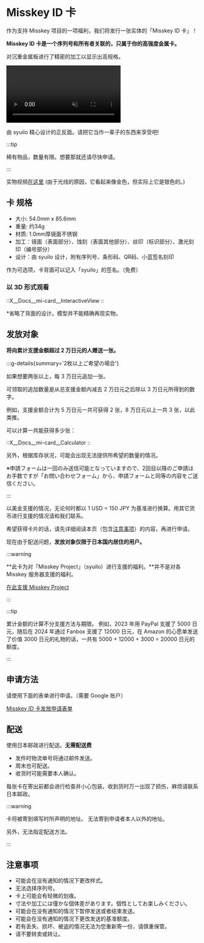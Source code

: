 # Misskey ID 卡

作为支持 Misskey 项目的一项福利，我们将发行一张实体的「Misskey ID 卡」！

**Misskey ID 卡是一个序列号和所有者关联的，只属于你的高强度金属卡。**

对沉重金属板进行了精密的加工以显示出高规格。

<video src="/video/mi-id-card-teaser.mp4" muted autoplay loop></video>

由 syuilo 精心设计的正反面。请把它当作一辈子的东西来享受吧!

:::tip

稀有物品，数量有限。想要那就还请尽快申请。

:::

实物视频[在这里](https://www.youtube.com/shorts/AdzzwxEa-WE) (由于光线的原因，它看起来像金色，但实际上它是银色的。)

## 卡 规格

- 大小: 54.0mm x 85.6mm
- 重量: 约34g
- 材质: 1.0mm厚镜面不锈钢
- 加工：镜面（表面部分）、蚀刻（表面其他部分）、丝印（标识部分）、激光刻印（编号部分）
- 设计：由 syuilo 设计，附有序列号、条形码、QR码、小蓝签名刻印

作为可选项，卡背面可以记入「syuilo」的签名。（免费）

### 以 3D 形式观看

::X__Docs__mi-card__InteractiveView
::

\*省略了背面的设计。模型并不能精确再现实物。

## 发放对象

**将向累计支援金额超过 2 万日元的人赠送一张。**

:::g-details{summary='2枚以上ご希望の場合'}

如果想要两张以上，每 3 万日元追加一张。

可领取的追加数量是从总支援金额内减去 2 万日元之后除以 3 万日元所得到的数字。

例如，支援金额合计为 5 万日元一共可获得 2 张，8 万日元以上一共 3 张，以此类推。

可以计算一共能获得多少张：

::X__Docs__mi-card__Calculator
::

另外，根据库存状况，可能会出现无法提供所希望的数量的情况。

※申請フォームは一回のみ送信可能となっていますので、2回目以降のご申請はお手数ですが「お問い合わせフォーム」から、申請フォームと同等の内容をご送信ください。

:::

以美金支援的情况，无论何时都以 1 USD = 150 JPY 为基准进行换算。用其它货币进行支援的情况请和我们联系。

希望获得卡片的话，请先详细阅读本页（包含[注意事项](#注意事项)）的内容，再进行申请。

现在由于配送问题，**发放对象仅限于日本国内居住的用户。**

:::warning

\*\*此卡为对「Misskey Project」（syuilo）进行支援的福利。\*\*并不是对各 Misskey 服务器支援的福利。

[在此支援 Misskey Project](/docs/donate/)

:::

:::tip

累计金额的计算不分支援方法与期限。
例如，2023 年用 PayPal 支援了 5000 日元，随后在 2024 年通过 Fanbox 支援了 12000 日元，在 Amazon 的心愿单发送了价值 3000 日元的礼物的话，一共有 5000 + 12000 + 3000 = 20000 日元的额度。

:::

## 申请方法

请使用下面的表单进行申请。（需要 Google 账户）

[Misskey ID 卡发放申请表单](https://forms.gle/3EcRw21nUcGqGVk68)

## 配送

使用日本邮政进行配送。**无需配送费**

- 发件时物流单号将通过邮件发送。
- 周末也可配送。
- 收货时可能需要本人确认。

每张卡在寄出前都会进行检查并小心包装。收到货时万一出现了损伤，麻烦请联系日本邮政。

:::warning

卡将被寄到填写时所声明的地址。
无法寄到申请者本人以外的地址。

另外，无法指定配送方法。

:::

## 注意事项

- 可能会在没有通知的情况下更改样式。
- 无法选择序列号。
- 卡上可能会有轻微的划痕。
- 寸法や加工には僅かな個体差があります。個性としてお楽しみください。
- 可能会在没有通知的情况下暂停发送或者结束发送。
- 可能会在没有通知的情况下更改发送的基准额度。
- 若有丢失、损坏、被盗的情况无法为您重新寄一份，请慎重保管。
- 请不要转卖或转让。
